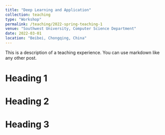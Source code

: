 ```yaml
---
title: "Deep Learning and Application"
collection: teaching
type: "Workshop"
permalink: /teaching/2022-spring-teaching-1
venue: "Southwest University, Computer Science Department"
date: 2022-03-01
location: "Beibei, Chongqing, China"
---
```


This is a description of a teaching experience. You can use markdown like any other post.

Heading 1
======

Heading 2
======

Heading 3
======

